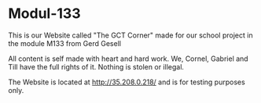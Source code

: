 # Modul-133

This is our Website called "The GCT Corner" made for our school project in the module M133 from Gerd Gesell

All content is self made with heart and hard work. We, Cornel, Gabriel and Till have the full rights of it. Nothing is stolen or illegal.

The Website is located at http://35.208.0.218/ and is for testing purposes only.
